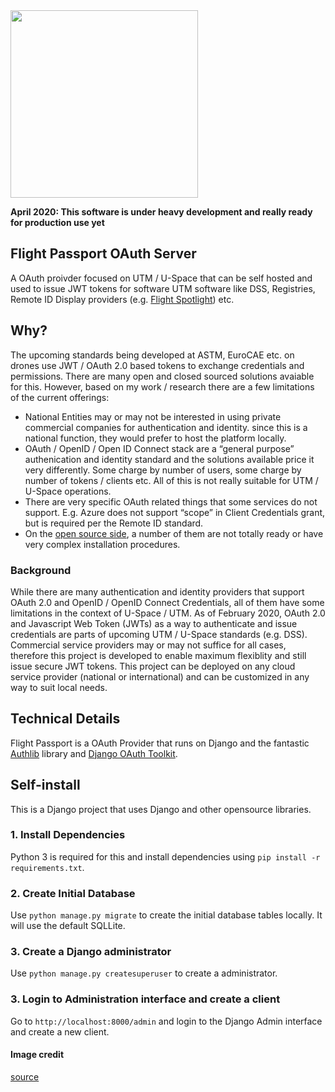 <img src="https://i.imgur.com/EZPrEEX.png" height="300">


**April 2020: This software is under heavy development and really ready for production use yet**

## Flight Passport OAuth Server

A OAuth proivder focused on UTM / U-Space that can be self hosted and used to issue JWT tokens for software UTM software like DSS, Registries, Remote ID Display providers (e.g. [Flight Spotlight](https://www.github.com/openskies-sh/flight-spotlight)) etc. 


## Why? 

The upcoming standards being developed at ASTM, EuroCAE etc. on drones use JWT / OAuth 2.0 based tokens to exchange credentials and permissions. There are many open and closed sourced solutions avaiable for this. However, based on my work / research there are a few limitations of the current offerings:
- National Entities may or may not be interested in using private commercial companies for authentication and identity. since this is a national function, they would prefer to host the platform locally.
- OAuth / OpenID / Open ID Connect stack are a “general purpose” authenication and identity standard and the solutions available price it very differently. Some charge by number of users, some charge by number of tokens / clients etc. All of this is not really suitable for UTM / U-Space operations. 
- There are very specific OAuth related things that some services do not support. E.g. Azure does not support “scope” in Client Credentials grant, but is required per the Remote ID standard. 
- On the [open source side](https://oauth.net/code/), a number of them are not totally ready or have very complex installation procedures. 

### Background 

While there are many authentication and identity providers that support OAuth 2.0 and OpenID / OpenID Connect Credentials, all of them have some limitations in the context of U-Space / UTM. As of February 2020, OAuth 2.0 and Javascript Web Token (JWTs) as a way to authenticate and issue credentials are parts of upcoming UTM / U-Space standards (e.g. DSS). Commercial service providers may or may not suffice for all cases, therefore this project is developed to enable maximum flexiblity and still issue secure JWT tokens. This project can be deployed on any cloud service provider (national or international) and can be customized in any way to suit local needs. 

## Technical Details   
Flight Passport is a OAuth Provider that runs on Django and the fantastic [Authlib](https://authlib.org/) library and [Django OAuth Toolkit](https://github.com/jazzband/django-oauth-toolkit). 


## Self-install
This is a Django project that uses Django and other opensource libraries. 

### 1. Install Dependencies

Python 3 is required for this and install dependencies using `pip install -r requirements.txt`.

### 2. Create Initial Database

Use `python manage.py migrate` to create the initial database tables locally. It will use the default SQLLite.

### 3. Create a Django administrator

Use `python manage.py createsuperuser` to create a administrator.

### 3. Login to Administration interface and create a client

Go to `http://localhost:8000/admin` and login to the Django Admin interface and create a new client. 

#### Image credit

[source](https://www.vecteezy.com/free-vector/open)
